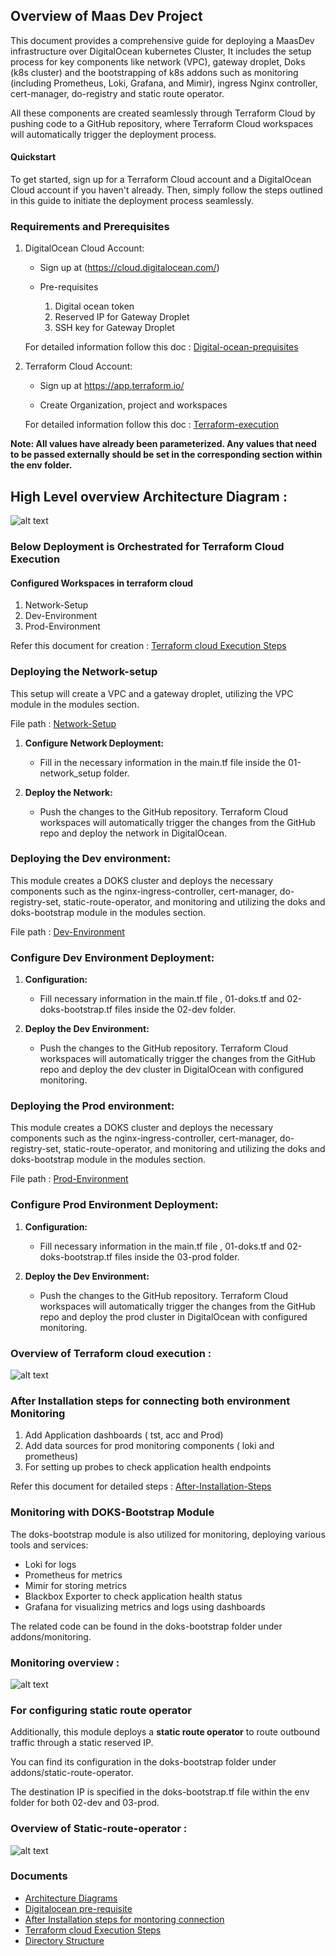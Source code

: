 ## Overview of Maas Dev Project 

This document provides a comprehensive guide for deploying a MaasDev infrastructure over DigitalOcean kubernetes Cluster, It includes the setup process for key components like network (VPC), gateway droplet, Doks (k8s cluster) and the bootstrapping of k8s addons such as monitoring (including Prometheus, Loki, Grafana, and Mimir), ingress Nginx controller, cert-manager, do-registry and static route operator.

All these components are created seamlessly through Terraform Cloud by pushing code to a GitHub repository, where Terraform Cloud workspaces will automatically trigger the deployment process.

#### Quickstart

To get started, sign up for a Terraform Cloud account and a DigitalOcean Cloud account if you haven't already. Then, simply follow the steps outlined in this guide to initiate the deployment process seamlessly. 

### Requirements and Prerequisites

1. DigitalOcean Cloud Account:
    - Sign up at (https://cloud.digitalocean.com/)

    - Pre-requisites 

        1. Digital ocean token
        2. Reserved IP for Gateway Droplet 
        3. SSH key for Gateway Droplet

    For detailed information follow this doc : 
    [Digital-ocean-prequisites](/documents/pre-requisite_digitalocean.md)


2. Terraform Cloud Account:

    - Sign up at https://app.terraform.io/

    - Create Organization, project and workspaces

    For detailed information follow this doc : 
    [Terraform-execution](/documents/Terraform-execution.md)


**Note: All values have already been parameterized. Any values that need to be passed externally should be set in the corresponding section within the env folder.**

## High Level overview Architecture Diagram : 


![alt text](documents/Images/kubernetes-cluster.png)


###  Below Deployment is Orchestrated for Terraform Cloud Execution 

#### Configured Workspaces in terraform cloud 

1. Network-Setup   
2. Dev-Environment
3. Prod-Environment
    

Refer this document for creation  : [Terraform cloud Execution Steps](/documents/Terraform-execution.md)



 ### Deploying the Network-setup


This setup will create a VPC and a gateway droplet, utilizing the VPC module in the modules section.

 File path : [Network-Setup](env/01-network_setup/)


1. **Configure Network Deployment:**

    - Fill in the necessary information in the main.tf file inside the 01-network_setup folder.

2. **Deploy the Network:**

    - Push the changes to the GitHub repository. Terraform Cloud workspaces will automatically trigger the changes from the GitHub repo and deploy the network in DigitalOcean.



 ### Deploying the Dev environment:

This module creates a DOKS cluster and deploys the necessary components such as the nginx-ingress-controller, cert-manager, do-registry-set, static-route-operator, and monitoring and utilizing the doks and doks-bootstrap module in the modules section. 
 
 File path : [Dev-Environment](env/02-dev/)


### **Configure Dev Environment Deployment:**
1. **Configuration:**
    - Fill necessary information in the main.tf file , 01-doks.tf and 02-doks-bootstrap.tf files inside the 02-dev folder.

2. **Deploy the Dev Environment:**

    - Push the changes to the GitHub repository. Terraform Cloud workspaces will automatically trigger the changes from the GitHub repo and deploy the dev cluster in DigitalOcean with configured monitoring.


### Deploying the Prod environment:

This module creates a DOKS cluster and deploys the necessary components such as the nginx-ingress-controller, cert-manager, do-registry-set, static-route-operator, and monitoring and utilizing the doks and doks-bootstrap module in the modules section.
 
 File path : [Prod-Environment](env/03-prod/)

### **Configure Prod Environment Deployment:**

1. **Configuration:**
    - Fill necessary information in the main.tf file , 01-doks.tf and 02-doks-bootstrap.tf files inside the 03-prod folder.

2. **Deploy the Dev Environment:**

    - Push the changes to the GitHub repository. Terraform Cloud workspaces will automatically trigger the changes from the GitHub repo and deploy the prod cluster in DigitalOcean with configured monitoring.


### Overview of Terraform cloud execution :

![alt text](documents/Images/Terraformcloud-execution.png)


### After Installation steps for connecting both environment Monitoring 

1. Add Application dashboards ( tst, acc and Prod) 
2. Add data sources for prod monitoring components ( loki and prometheus)
3. For setting up probes to check application health endpoints 

Refer this document for detailed steps : 
[After-Installation-Steps](documents/After_installation_steps.md)


### Monitoring with DOKS-Bootstrap Module

The doks-bootstrap module is also utilized for monitoring, deploying various tools and services:

 - Loki for logs
 - Prometheus for metrics
 - Mimir for storing metrics
 - Blackbox Exporter to check application health status
 - Grafana for visualizing metrics and logs using dashboards

The related code can be found in the doks-bootstrap folder under addons/monitoring.

### Monitoring overview : 

![alt text](documents/Images/Monitoring-setup.png)


### For configuring static route operator

Additionally, this module deploys a **static route operator** to route outbound traffic through a static reserved IP. 

You can find its configuration in the doks-bootstrap folder under addons/static-route-operator.

The destination IP is specified in the doks-bootstrap.tf file within the env folder for both 02-dev and 03-prod.

### Overview of Static-route-operator :

![alt text](documents/Images/Static-route-operator.png)


### Documents

- [Architecture Diagrams](/documents/Architecture.md)
- [Digitalocean pre-requisite](/documents/pre-requisite_digitalocean.md)  
- [After Installation steps for montoring connection](/documents/After_installation_steps.md)
- [Terraform cloud Execution Steps](/documents/Terraform-execution.md)
- [Directory Structure](/documents/Directory_structure.md)








